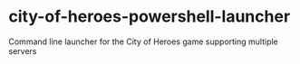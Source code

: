 # city-of-heroes-powershell-launcher
Command line launcher for the City of Heroes game supporting multiple servers
